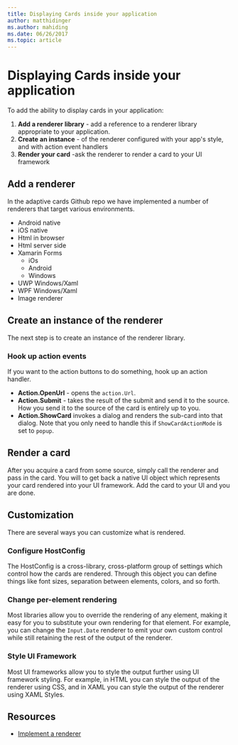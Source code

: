 ```yaml
---
title: Displaying Cards inside your application
author: matthidinger
ms.author: mahiding
ms.date: 06/26/2017
ms.topic: article
---
```


# Displaying Cards inside your application
To add the ability to display cards in your application:

1. **Add a renderer library** - add a reference to a renderer library appropriate to your application.
2. **Create an instance** - of the renderer configured with your app's style, and with action event handlers
3. **Render your card** -ask the renderer to render a card to your UI framework

## Add a renderer
In the adaptive cards Github repo we have implemented a number of renderers that target various environments.

* Android native
* iOS native
* Html in browser
* Html server side
* Xamarin Forms
  * iOs
  * Android
  * Windows
* UWP Windows/Xaml
* WPF Windows/Xaml
* Image renderer


## Create an instance of the renderer
The next step is to create an instance of the renderer library. 

### Hook up action events
If you want to the action buttons to do something, hook up an action handler.

* **Action.OpenUrl** - opens the `action.Url`.  
* **Action.Submit** - takes the result of the submit and send it to the source. How you send it to the source of the card is entirely up to you.
* **Action.ShowCard**  invokes a dialog and renders the sub-card into that dialog. Note that you only need to handle this if `ShowCardActionMode` is set to `popup`.

## Render a card
After you acquire a card from some source, simply call the renderer and pass in the card. You will to get back a native UI object which
represents your card rendered into your UI framework.  Add the card to your UI and you are done.

## Customization
There are several ways you can customize what is rendered. 

### Configure HostConfig
The HostConfig is a cross-library, cross-platform group of settings which control how the cards are rendered.  Through this 
object you can define things like font sizes, separation between elements, colors, and so forth. 

### Change per-element rendering
Most libraries allow you to override the rendering of any element, making it easy for you to substitute your own rendering
for that element.  For example, you can change the `Input.Date` renderer to emit your own custom control while still retaining
the rest of the output of the renderer.

### Style UI Framework
Most UI frameworks allow you to style the output further using UI framework styling.  For example, in HTML you can style
the output of the renderer using CSS, and in XAML you can style the output of the renderer using XAML Styles.

## Resources
* [Implement a renderer](ImplementingRenderer.md) 




